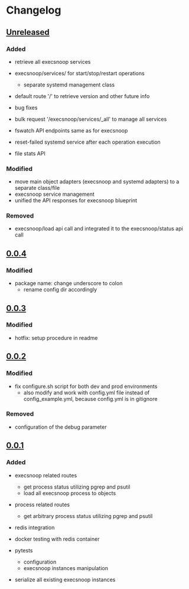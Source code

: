 # Changelog

## [Unreleased]
### Added
- retrieve all execsnoop services
- execsnoop/services/<name> for start/stop/restart operations
    - separate systemd management class

- default route '/' to retrieve version and other future info
- bug fixes
- bulk request '/execsnoop/services/_all' to manage all services
- fswatch API endpoints same as for execsnoop
- reset-failed systemd service after each operation execution
- file stats API

### Modified
- move main object adapters (execsnoop and systemd adapters) to a separate class/file
- execsnoop service management
- unified the API responses for execsnoop blueprint

### Removed
- execsnoop/load api call and integrated it to the execsnoop/status api call

## [0.0.4]
### Modified
- package name: change underscore to colon
  - rename config dir accordingly

## [0.0.3]
### Modified
- hotfix: setup procedure in readme

## [0.0.2]
### Modified
- fix configure.sh script for both dev and prod environments
  - also modify and work with config.yml file instead of config_example.yml, because config.yml is in gitignore

### Removed
- configuration of the debug parameter

## [0.0.1]
### Added
- execsnoop related routes
  - get process status utilizing pgrep and psutil
  - load all execsnoop process to objects

- process related routes
  - get arbitrary process status utilizing pgrep and psutil

- redis integration
- docker testing with redis container
- pytests
  - configuration
  - execsnoop instances manipulation

- serialize all existing execsnoop instances

[Unreleased]: https://github.com/tomas321/sneakctl_server/compare/0.0.4...develop
[0.0.4]: https://github.com/tomas321/sneakctl_server/compare/0.0.3...0.0.4
[0.0.3]: https://github.com/tomas321/sneakctl_server/compare/0.0.2...0.0.3
[0.0.2]: https://github.com/tomas321/sneakctl_server/compare/0.0.1...0.0.2
[0.0.1]: https://github.com/tomas321/sneakctl_server/releases/tag/0.0.1
